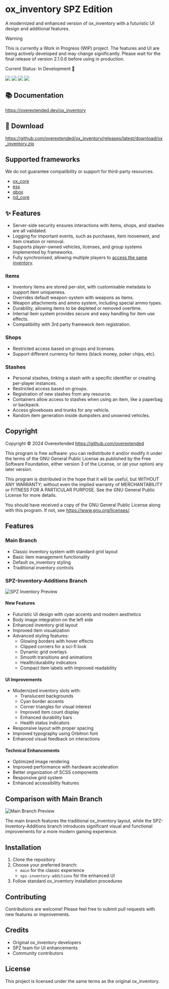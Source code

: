 # ox_inventory SPZ Edition

A modernized and enhanced version of ox_inventory with a futuristic UI design and additional features.

> [!WARNING]
> This is currently a Work in Progress (WIP) project. The features and UI are being actively developed and may change significantly.
> Please wait for the final release of version 2.1.0.6 before using in production.
> 
> Current Status: In Development 🚧

![](https://img.shields.io/github/downloads/overextended/ox_inventory/total?logo=github)
![](https://img.shields.io/github/downloads/overextended/ox_inventory/latest/total?logo=github)
![](https://img.shields.io/github/contributors/overextended/ox_inventory?logo=github)
![](https://img.shields.io/github/v/release/overextended/ox_inventory?logo=github)

## 📚 Documentation

https://overextended.dev/ox_inventory

## 💾 Download

https://github.com/overextended/ox_inventory/releases/latest/download/ox_inventory.zip

## Supported frameworks

We do not guarantee compatibility or support for third-party resources.

- [ox_core](https://github.com/overextended/ox_core)
- [esx](https://github.com/esx-framework/esx_core)
- [qbox](https://github.com/Qbox-project/qbx_core)
- [nd_core](https://github.com/ND-Framework/ND_Core)

## ✨ Features

- Server-side security ensures interactions with items, shops, and stashes are all validated.
- Logging for important events, such as purchases, item movement, and item creation or removal.
- Supports player-owned vehicles, licenses, and group systems implemented by frameworks.
- Fully synchronised, allowing multiple players to [access the same inventory](https://user-images.githubusercontent.com/65407488/230926091-c0033732-d293-48c9-9d62-6f6ae0a8a488.mp4).

### Items

- Inventory items are stored per-slot, with customisable metadata to support item uniqueness.
- Overrides default weapon-system with weapons as items.
- Weapon attachments and ammo system, including special ammo types.
- Durability, allowing items to be depleted or removed overtime.
- Internal item system provides secure and easy handling for item use effects.
- Compatibility with 3rd party framework item registration.

### Shops

- Restricted access based on groups and licenses.
- Support different currency for items (black money, poker chips, etc).

### Stashes

- Personal stashes, linking a stash with a specific identifier or creating per-player instances.
- Restricted access based on groups.
- Registration of new stashes from any resource.
- Containers allow access to stashes when using an item, like a paperbag or backpack.
- Access gloveboxes and trunks for any vehicle.
- Random item generation inside dumpsters and unowned vehicles.

## Copyright

Copyright © 2024 Overextended <https://github.com/overextended>

This program is free software: you can redistribute it and/or modify it under the terms of the GNU General Public License as published by the Free Software Foundation, either version 3 of the License, or (at your option) any later version.

This program is distributed in the hope that it will be useful, but WITHOUT ANY WARRANTY; without even the implied warranty of MERCHANTABILITY or FITNESS FOR A PARTICULAR PURPOSE. See the GNU General Public License for more details.

You should have received a copy of the GNU General Public License along with this program. If not, see <https://www.gnu.org/licenses/>.

## Features

### Main Branch
- Classic inventory system with standard grid layout
- Basic item management functionality
- Default ox_inventory styling
- Traditional inventory controls

### SPZ-Inventory-Additions Branch
![SPZ Inventory Preview](https://media.discordapp.net/attachments/1102795281726185493/1363703714690633768/image.png?ex=6806ff8d&is=6805ae0d&hm=82221ebc0b9248a78bc5eb7b1c48b29c7b6360a513f66b130644353f50478ef6&=&format=webp&quality=lossless&width=1604&height=902)

#### New Features
- Futuristic UI design with cyan accents and modern aesthetics
- Body image integration on the left side
- Enhanced inventory grid layout
- Improved item visualization
- Advanced styling features:
  - Glowing borders with hover effects
  - Clipped corners for a sci-fi look
  - Dynamic grid overlays
  - Smooth transitions and animations
  - Health/durability indicators
  - Compact item labels with improved readability

#### UI Improvements
- Modernized inventory slots with:
  - Translucent backgrounds
  - Cyan border accents
  - Corner triangles for visual interest
  - Improved item count display
  - Enhanced durability bars
  - Health status indicators
- Responsive layout with proper spacing
- Improved typography using Orbitron font
- Enhanced visual feedback on interactions

#### Technical Enhancements
- Optimized image rendering
- Improved performance with hardware acceleration
- Better organization of SCSS components
- Responsive grid system
- Enhanced accessibility features

## Comparison with Main Branch
![Main Branch Preview](https://media.discordapp.net/attachments/1102795281726185493/1363704261086675056/Screenshot_2025-04-21_074651.png?ex=68070010&is=6805ae90&hm=439f6d71f8e6d1eb49be7993821fb9a46d75d7333ce6006067aeaa5f88baeedc&=&format=webp&quality=lossless&width=1604&height=902)

The main branch features the traditional ox_inventory layout, while the SPZ-Inventory-Additions branch introduces significant visual and functional improvements for a more modern gaming experience.

## Installation

1. Clone the repository
2. Choose your preferred branch:
   - `main` for the classic experience
   - `spz-inventory-additions` for the enhanced UI
3. Follow standard ox_inventory installation procedures

## Contributing

Contributions are welcome! Please feel free to submit pull requests with new features or improvements.

## Credits

- Original ox_inventory developers
- SPZ team for UI enhancements
- Community contributors

## License

This project is licensed under the same terms as the original ox_inventory.
